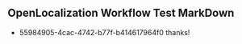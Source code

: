## OpenLocalization Workflow Test MarkDown
* 55984905-4cac-4742-b77f-b414617964f0 thanks!

<!--HONumber=Aug16_HO4-->


